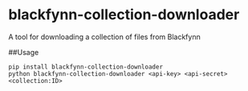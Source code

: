blackfynn-collection-downloader
======
A tool for downloading a collection of files from Blackfynn

##Usage
```
pip install blackfynn-collection-downloader
python blackfynn-collection-downloader <api-key> <api-secret> <collection:ID>
